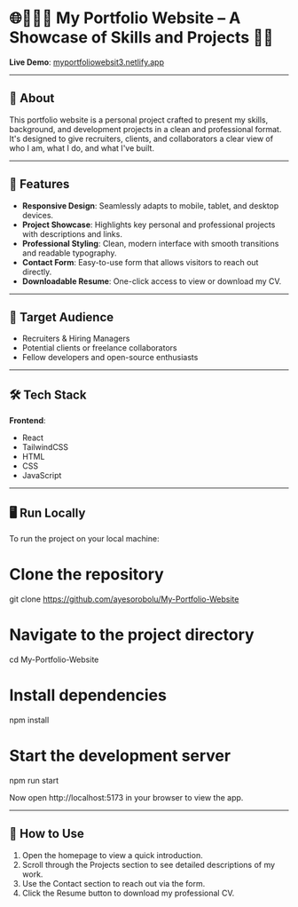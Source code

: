 # 🌐👨🏽‍💻 My Portfolio Website – A Showcase of Skills and Projects 🚀✨

**Live Demo**: [myportfoliowebsit3.netlify.app](https://myportfoliowebsit3.netlify.app)  

---

## 📌 About

This portfolio website is a personal project crafted to present my skills, background, and development projects in a clean and professional format. It's designed to give recruiters, clients, and collaborators a clear view of who I am, what I do, and what I've built.

---

## 🎯 Features

- **Responsive Design**: Seamlessly adapts to mobile, tablet, and desktop devices.  
- **Project Showcase**: Highlights key personal and professional projects with descriptions and links.  
- **Professional Styling**: Clean, modern interface with smooth transitions and readable typography.  
- **Contact Form**: Easy-to-use form that allows visitors to reach out directly.  
- **Downloadable Resume**: One-click access to view or download my CV.  

---

## 👥 Target Audience

- Recruiters & Hiring Managers  
- Potential clients or freelance collaborators  
- Fellow developers and open-source enthusiasts  

---

## 🛠️ Tech Stack

**Frontend**:  
- React  
- TailwindCSS  
- HTML  
- CSS  
- JavaScript  

---

## 🖥️ Run Locally

To run the project on your local machine:

# Clone the repository
git clone https://github.com/ayesorobolu/My-Portfolio-Website

# Navigate to the project directory
cd My-Portfolio-Website

# Install dependencies
npm install

# Start the development server
npm run start

Now open http://localhost:5173 in your browser to view the app.

---

## 📘 How to Use
1.	Open the homepage to view a quick introduction.
2.	Scroll through the Projects section to see detailed descriptions of my work.
3.	Use the Contact section to reach out via the form.
4.	Click the Resume button to download my professional CV.

